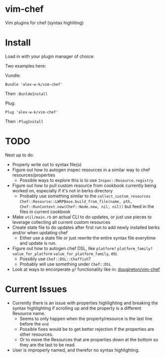 vim-chef
========

Vim plugins for chef (syntax highliting)


Install
===============

Load in with your plugin manager of choice:

Two examples here:

Vundle:
```
Bundle 'alex-w-k/vim-chef'
```
Then `:BunldeInstall`

Plug:
```
Plug 'alex-w-k/vim-chef'
```
Then `:PlugInstall`

TODO
====
Next up to do:
- Properly write out to syntax file(s)
- Figure out how to autogen inspec resources in a similar way to chef resources/properties
  - Possible ways to explore this is to use `Inspec::Resource.registry`
- Figure out how to pull custom resource from cookbook currently being worked on, especially if it's not in berks directory
  - Probably use something similar to the `collect_custom_resources` `Chef::Resource::LWRPBase.build_from_file(name, pth, Chef::RunContext.new(Chef::Node.new, nil, nil))` but feed in the files in current cookbook
- Make `util/main.rb` an actual CLI to do updates, or just use pieces to leverage collecting all current custom resources
- Create state file to do updates after first run to add newly installed berks and/or when updating chef
  - Either use a state file or just rewrite the entire syntax file everytime and update is run.
- Figure out how to autogen chef DSL, like `platform?` `platform_family?` `value_for_platform` `value_for_platform_family`, etc
  - Possibly use `Chef::DSL::Cheffish`?
  - Probably will use something under `Chef::DSL`
- Look at ways to encorperate `gf` functionality like in: [dougireton/vim-chef](https://github.com/dougireton/vim-chef)

Current Issues
==============
- Currently there is an issue with properties highlighting and breaking the syntax highlighting if scrolling up and the property is a different Resource name. 
  - Seems to only happen when the property/resource is the last line before the `end`
  - Possible fixes would be to get better rejection if the properties are other resources.
  - Or to move the Resources that are properties down at the bottom so they are the last to be read.
- User is improperly named, and therefor no syntax highlighting.
